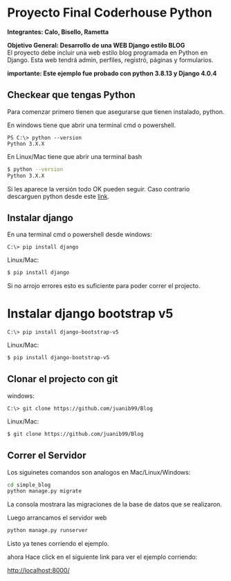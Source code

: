 # Proyecto Final Coderhouse Python
**Integrantes: Calo, Bisello, Rametta**  


**Objetivo General: Desarrollo de una WEB Django estilo BLOG**  
El proyecto debe incluir una web estilo blog programada en
Python en Django. Esta web tendrá admin, perfiles, registró, páginas y formularios.

**importante: Este ejemplo fue probado con python 3.8.13 y Django 4.0.4**

## Checkear que tengas Python

Para comenzar primero tienen que asegurarse que tienen instalado, python.

En windows tiene que abrir una terminal cmd o powershell.

```PS
PS C:\> python --version
Python 3.X.X 
```

En Linux/Mac tiene que abrir una terminal bash

```bash
$ python --version
Python 3.X.X 
```

Si les aparece la versión todo OK pueden seguir. Caso contrario descarguen python desde este [link](https://www.python.org/downloads/).

## Instalar django

En una terminal cmd o powershell desde windows:

```PS
C:\> pip install django
```

Linux/Mac:

```bash
$ pip install django
```

Si no arrojo errores esto es suficiente para poder correr el projecto.


# Instalar django bootstrap v5

```PS
C:\> pip install django-bootstrap-v5
```

Linux/Mac:

```bash
$ pip install django-bootstrap-v5
```
## Clonar el projecto con git

windows:

```PS
C:\> git clone https://github.com/juanib99/Blog
```

Linux/Mac:
```bash
$ git clone https://github.com/juanib99/Blog
```

## Correr el Servidor

Los siguinetes comandos son analogos en Mac/Linux/Windows:

```bash
cd simple_blog
python manage.py migrate
```
La consola mostrara las migraciones de la base de datos que se realizaron.

Luego arrancamos el servidor web

```bash
python manage.py runserver
```
Listo ya tenes corriendo el ejemplo.

ahora Hace click en el siguiente link para ver el ejemplo corriendo: 

[http://localhost:8000/](http://localhost:8000/)
